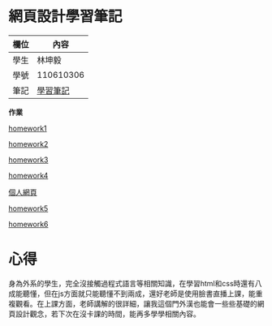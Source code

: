 網頁設計學習筆記
=======


欄位 | 內容
-----|--------
學生 |  林坤毅
學號 | 110610306
筆記 | [學習筆記](https://github.com/kun68/wp108b/blob/master/%E7%B6%B2%E9%A0%81%E8%A8%AD%E8%A8%88%E7%AD%86%E8%A8%98.txt)

**作業**

[homework1](https://github.com/kun68/wp108b/blob/master/about.ME2.html)

[homework2](https://github.com/kun68/wp108b/blob/master/form.html)

[homework3](https://github.com/kun68/wp108b/tree/master/homework3)

[homework4](https://github.com/kun68/wp108b/tree/master/kunWeb)

[個人網頁](https://kun68.github.io/wp108b/kunWeb/2.html)

[homework5](https://github.com/kun68/wp108b/tree/master/homework4)

[homework6](https://github.com/kun68/wp108b/tree/master/homework5)

心得
=====
身為外系的學生，完全沒接觸過程式語言等相關知識，在學習html和css時還有八成能聽懂，但在js方面就只能聽懂不到兩成，還好老師是使用臉書直播上課，能重複觀看。在上課方面，老師講解的很詳細，讓我這個門外漢也能會一些些基礎的網頁設計觀念，若下次在沒卡課的時間，能再多學學相關內容。
